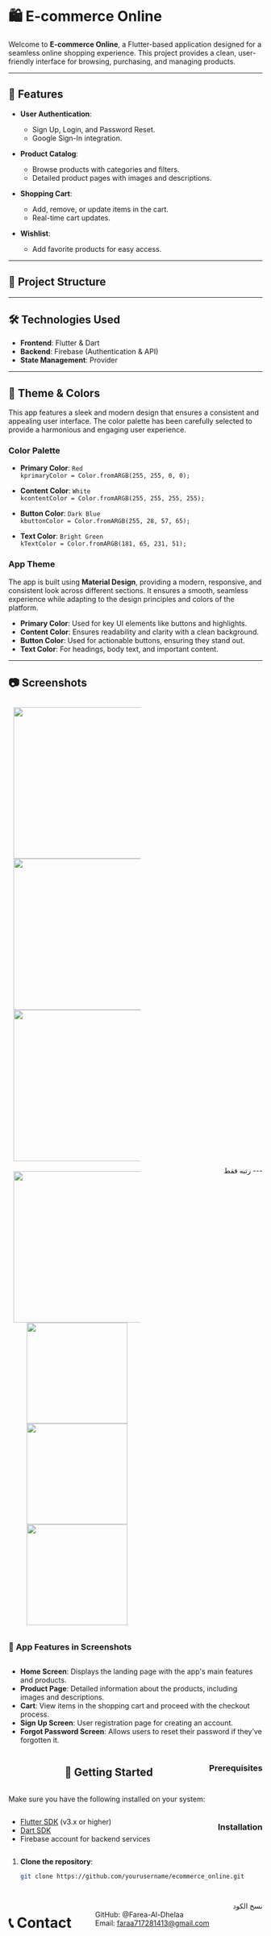 # 🛍️ **E-commerce Online**

Welcome to **E-commerce Online**, a Flutter-based application designed for a seamless online shopping experience. This project provides a clean, user-friendly interface for browsing, purchasing, and managing products.

---

## 🎯 **Features**

- **User Authentication**:
  - Sign Up, Login, and Password Reset.
  - Google Sign-In integration.

- **Product Catalog**:
  - Browse products with categories and filters.
  - Detailed product pages with images and descriptions.

- **Shopping Cart**:
  - Add, remove, or update items in the cart.
  - Real-time cart updates.

- **Wishlist**:
  - Add favorite products for easy access.

---

## 📂 **Project Structure**


---

## 🛠️ **Technologies Used**

- **Frontend**: Flutter & Dart
- **Backend**: Firebase (Authentication & API)
- **State Management**: Provider

---

## 🎨 **Theme & Colors**

This app features a sleek and modern design that ensures a consistent and appealing user interface. The color palette has been carefully selected to provide a harmonious and engaging user experience.

### **Color Palette**

- **Primary Color**: `Red`  
  `kprimaryColor = Color.fromARGB(255, 255, 0, 0);`
  
- **Content Color**: `White`  
  `kcontentColor = Color.fromARGB(255, 255, 255, 255);`

- **Button Color**: `Dark Blue`  
  `kbuttonColor = Color.fromARGB(255, 28, 57, 65);`

- **Text Color**: `Bright Green`  
  `kTextColor = Color.fromARGB(181, 65, 231, 51);`

### **App Theme**

The app is built using **Material Design**, providing a modern, responsive, and consistent look across different sections. It ensures a smooth, seamless experience while adapting to the design principles and colors of the platform.

- **Primary Color**: Used for key UI elements like buttons and highlights.
- **Content Color**: Ensures readability and clarity with a clean background.
- **Button Color**: Used for actionable buttons, ensuring they stand out.
- **Text Color**: For headings, body text, and important content.

---

## 📷 **Screenshots**


<p align="center">
<div style="display: flex; flex-wrap: wrap; justify-content: space-between;">
  <div style="margin: 10px; text-align: center; width: 50%;">
    <img src="https://github.com/Farea-Al-Dhelaa/e-commerce-online/blob/main/assets/screen%20shoot/splash.jpg" width="300"/>
        <img src="https://github.com/Farea-Al-Dhelaa/e-commerce-online/blob/main/assets/screen%20shoot/login.jpg" width="300" />
    <img src="https://github.com/Farea-Al-Dhelaa/e-commerce-online/blob/main/assets/screen%20shoot/signup.jpg" width="300" />    
</div>
 <div style="margin: 10px; text-align: center; width: 50%;">
       <img src="https://github.com/Farea-Al-Dhelaa/e-commerce-online/blob/main/assets/screen%20shoot/home.jpg" width ="300"/>
    <img src="https://github.com/Farea-Al-Dhelaa/e-commerce-online/blob/main/assets/screen%20shoot/forget%20password.jpg" width="200" />
    <img src="https://github.com/Farea-Al-Dhelaa/e-commerce-online/blob/main/assets/screen%20shoot/details.jpg" width="200" />
    <img src="https://github.com/Farea-Al-Dhelaa/e-commerce-online/blob/main/assets/screen%20shoot/forget%20password.jpg" width="200" />
 </div>
</p>
رتبه فقط
---

### 📱 **App Features in Screenshots**

- **Home Screen**: Displays the landing page with the app's main features and products.
- **Product Page**: Detailed information about the products, including images and descriptions.
- **Cart**: View items in the shopping cart and proceed with the checkout process.
- **Sign Up Screen**: User registration page for creating an account.
- **Forgot Password Screen**: Allows users to reset their password if they’ve forgotten it.

---

## 🚀 **Getting Started**

### Prerequisites

Make sure you have the following installed on your system:

- [Flutter SDK](https://dart.dev/get-dart/archive) (v3.x or higher)
- [Dart SDK](https://dart.dev/get-dart/archive)
- Firebase account for backend services

### Installation

1. **Clone the repository**:
   ```bash
   git clone https://github.com/yourusername/ecommerce_online.git
# 📞 Contact
<br>GitHub: @Farea-Al-Dhelaa</br>
Email: faraa717281413@gmail.com

نسخ الكود
